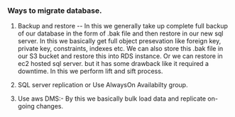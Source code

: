 ### Ways to migrate database.
1. Backup and restore -- In this we generally take up complete full backup of our database in the form of .bak file and then restore in our new sql server. In this we basically get full object presevation like foreign key, private key, constraints, indexes etc. We can also store this .bak file in our S3 bucket and restore this into RDS instance. Or we can restore in ec2 hosted sql server. but it has some drawback like it required a downtime. In this we perform lift and sift process.

2.  SQL server replication or Use AlwaysOn Availabilty group.

3. Use aws DMS:- By this we basically bulk load data and replicate on-going changes.
